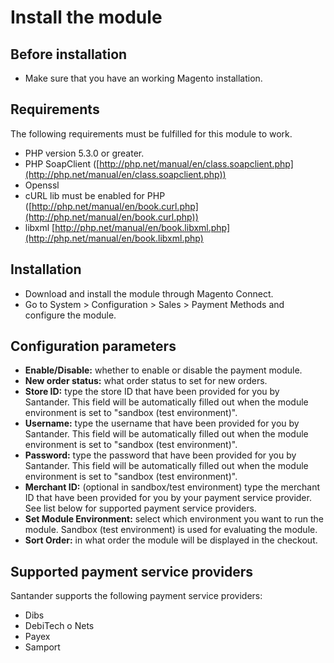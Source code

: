 # Install the module
## Before installation
* Make sure that you have an working Magento installation.

## Requirements
The following requirements must be fulfilled for this module to work.
* PHP version 5.3.0 or greater.
* PHP SoapClient ([http://php.net/manual/en/class.soapclient.php](http://php.net/manual/en/class.soapclient.php))
* Openssl
* cURL lib must be enabled for PHP ([http://php.net/manual/en/book.curl.php](http://php.net/manual/en/book.curl.php))
* libxml [http://php.net/manual/en/book.libxml.php](http://php.net/manual/en/book.libxml.php)

## Installation
* Download and install the module through Magento Connect.
* Go to System > Configuration > Sales > Payment Methods and configure the module.

## Configuration parameters
* **Enable/Disable:** whether to enable or disable the payment module.
* **New order status:** what order status to set for new orders.
* **Store ID:** type the store ID that have been provided for you by Santander. This field will be automatically filled out when the module environment is set to "sandbox (test environment)".
* **Username:** type the username that have been provided for you by Santander. This field will be automatically filled out when the module environment is set to "sandbox (test environment)".
* **Password:** type the password that have been provided for you by Santander. This field will be automatically filled out when the module environment is set to "sandbox (test environment)".
* **Merchant ID:** (optional in sandbox/test environment) type the merchant ID that have been provided for you by your payment service provider. See list below for supported payment service providers.
* **Set Module Environment:** select which environment you want to run the module. Sandbox (test environment) is used for evaluating the module.
* **Sort Order:** in what order the module will be displayed in the checkout.

## Supported payment service providers
Santander supports the following payment service providers:
* Dibs
* DebiTech o Nets
* Payex
* Samport